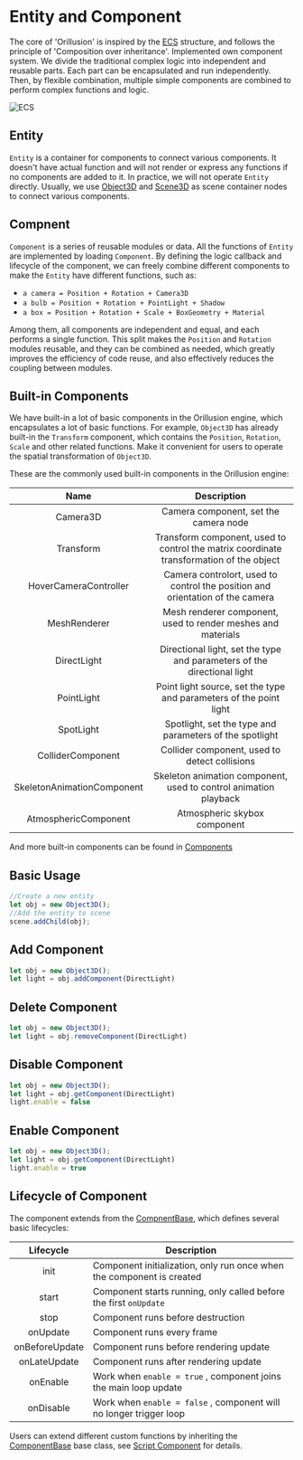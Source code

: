 # Entity and Component
The core of 'Orillusion' is inspired by the [ECS](https://wikipedia.org/wiki/Entity_component_system) structure, and follows the principle of 'Composition over inheritance'. Implemented own component system. We divide the traditional complex logic into independent and reusable parts. Each part can be encapsulated and run independently. Then, by flexible combination, multiple simple components are combined to perform complex functions and logic.

![ECS](/images/component.svg)

## Entity
`Entity` is a container for components to connect various components. It doesn't have actual function and will not render or express any functions if no components are added to it.
In practice, we will not operate `Entity` directly. Usually, we use [Object3D](/guide/core/object) and [Scene3D](/guide/core/scene) as scene container nodes to connect various components.

## Compnent
`Component` is a series of reusable modules or data. All the functions of `Entity` are implemented by loading `Component`. By defining the logic callback and lifecycle of the component, we can freely combine different components to make the `Entity` have different functions, such as:

- `a camera = Position + Rotation + Camera3D`  
- `a bulb = Position + Rotation + PointLight + Shadow` 
- `a box = Position + Rotation + Scale + BoxGeometry + Material` 

Among them, all components are independent and equal, and each performs a single function. This split makes the `Position` and `Rotation` modules reusable, and they can be combined as needed, which greatly improves the efficiency of code reuse, and also effectively reduces the coupling between modules.

## Built-in Components

We have built-in a lot of basic components in the Orillusion engine, which encapsulates a lot of basic functions. For example, `Object3D` has already built-in the `Transform` component, which contains the `Position`, `Rotation`, `Scale` and other related functions. Make it convenient for users to operate the spatial transformation of `Object3D`.


These are the commonly used built-in components in the Orillusion engine:

|            Name            |                                       Description                                       |
|:--------------------------:|:---------------------------------------------------------------------------------------:|
|          Camera3D          |                          Camera component, set the camera node                          |
|         Transform          | Transform component, used to control the matrix coordinate transformation of the object |
|   HoverCameraController    |      Camera controlort, used to control the position and orientation of the camera      |
|        MeshRenderer        |              Mesh renderer component, used to render meshes and materials               |
|        DirectLight         |         Directional light, set the type and parameters of the directional light         |
|         PointLight         |           Point light source, set the type and parameters of the point light            |
|         SpotLight          |                 Spotlight, set the type and parameters of the spotlight                 |
|     ColliderComponent      |                      Collider component, used to detect collisions                      |
| SkeletonAnimationComponent |            Skeleton animation component, used to control animation playback             |
|    AtmosphericComponent    |                              Atmospheric skybox component                               |

And more built-in components can be found in [Components](/api/#components)

## Basic Usage
```ts
//Create a new entity
let obj = new Object3D();
//Add the entity to scene
scene.addChild(obj);
```
## Add Component
```ts
let obj = new Object3D();
let light = obj.addComponent(DirectLight)
```

## Delete Component
```ts
let obj = new Object3D();
let light = obj.removeComponent(DirectLight)
```

## Disable Component
```ts
let obj = new Object3D();
let light = obj.getComponent(DirectLight)
light.enable = false
```

## Enable Component
```ts
let obj = new Object3D();
let light = obj.getComponent(DirectLight)
light.enable = true
```

## Lifecycle of Component
The component extends from the [CompnentBase](/api/classes/ComponentBase), which defines several basic lifecycles:

|   Lifecycle    | Description                                                           |
|:--------------:|-----------------------------------------------------------------------|
|      init      | Component initialization, only run once when the component is created |
|     start      | Component starts running, only called before the first `onUpdate`     |
|      stop      | Component runs before destruction                                     |
|    onUpdate    | Component runs every frame                                            |
| onBeforeUpdate | Component runs before rendering update                                |
|  onLateUpdate  | Component runs after rendering update                                 |
|    onEnable    | Work when `enable = true` , component joins the main loop update      |
|   onDisable    | Work when `enable = false` , component will no longer trigger loop    |

Users can extend different custom functions by inheriting the [ComponentBase](/api/classes/ComponentBase) base class, see [Script Component](/guide/core/script) for details.

